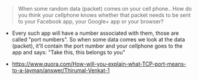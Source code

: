 > When some random data (packet) comes on your cell phone.. How do you think your cellphone knows whether that packet needs to be sent to your Facebook app, your Google+ app or your browser?

- Every such app will have a number associated with them, those are called "port numbers". So when some data comes we look at the data (packet), it'll contain the port number and your cellphone goes to the app and says: "Take this, this belongs to you"

- https://www.quora.com/How-will-you-explain-what-TCP-port-means-to-a-layman/answer/Thirumal-Venkat-1